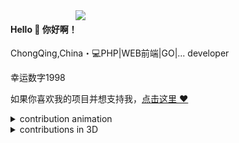 
<img align="right" width="400" src="https://github-readme-stats.vercel.app/api?username=sunsgneayo&show_icons=true&text_color=24292e&bg_color=ffffff&hide_title=true" />

#### Hello 👋 你好啊！

ChongQing,China・💻PHP|WEB前端|GO|... developer 

幸运数字1998

如果你喜欢我的项目并想支持我，[点击这里 :heart:](https://github.com/sunsgneayo)

<details>
<summary> contribution animation</summary>

[![github contribution grid snake animation](https://raw.githubusercontent.com/sunsgneayo/sunsgneayo/input/github-contribution-grid-snake.svg)](https://github.com/sunsgneayo)

</details>
<details>
<summary>contributions in 3D</summary>

![](https://raw.githubusercontent.com/sunsgneayo/sunsgneayo/profile-3d-contrib/profile-green.svg#gh-light-mode-only)
![](https://raw.githubusercontent.com/sunsgneayo/sunsgneayo/profile-3d-contrib/profile-night-green.svg#gh-dark-mode-only)

</details>


